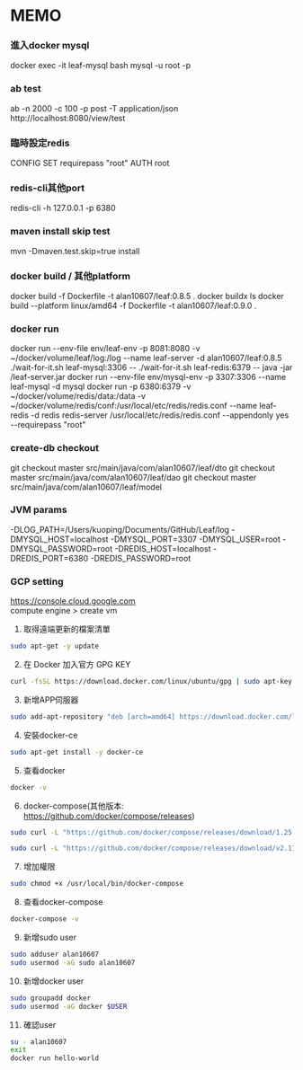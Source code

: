 # MEMO
### 進入docker mysql
docker exec -it leaf-mysql bash
mysql -u root -p

### ab test
ab -n 2000 -c 100 -p post -T application/json http://localhost:8080/view/test

### 臨時設定redis
CONFIG SET requirepass "root"
AUTH root

### redis-cli其他port
redis-cli -h 127.0.0.1 -p 6380

### maven install skip test
mvn -Dmaven.test.skip=true install

### docker build / 其他platform
docker build -f Dockerfile -t alan10607/leaf:0.8.5 .
docker buildx ls
docker build --platform linux/amd64 -f Dockerfile -t alan10607/leaf:0.9.0 .

### docker run
docker run --env-file env/leaf-env -p 8081:8080 -v ~/docker/volume/leaf/log:/log --name leaf-server -d alan10607/leaf:0.8.5 ./wait-for-it.sh leaf-mysql:3306 -- ./wait-for-it.sh leaf-redis:6379 -- java -jar /leaf-server.jar
docker run --env-file env/mysql-env -p 3307:3306 --name leaf-mysql -d mysql
docker run -p 6380:6379 -v ~/docker/volume/redis/data:/data -v ~/docker/volume/redis/conf:/usr/local/etc/redis/redis.conf --name leaf-redis -d redis redis-server /usr/local/etc/redis/redis.conf --appendonly yes --requirepass "root"

### create-db checkout
git checkout master  src/main/java/com/alan10607/leaf/dto
git checkout master  src/main/java/com/alan10607/leaf/dao
git checkout master  src/main/java/com/alan10607/leaf/model

### JVM params
-DLOG_PATH=/Users/kuoping/Documents/GitHub/Leaf/log
-DMYSQL_HOST=localhost
-DMYSQL_PORT=3307
-DMYSQL_USER=root
-DMYSQL_PASSWORD=root
-DREDIS_HOST=localhost
-DREDIS_PORT=6380
-DREDIS_PASSWORD=root

### GCP setting
https://console.cloud.google.com  
compute engine > create vm

1. 取得遠端更新的檔案清單
```bash
sudo apt-get -y update
 ```
2. 在 Docker 加入官方 GPG KEY
```bash
curl -fsSL https://download.docker.com/linux/ubuntu/gpg | sudo apt-key add -
```
3. 新增APP伺服器
```bash
sudo add-apt-repository "deb [arch=amd64] https://download.docker.com/linux/ubuntu ${lsb_release -cs} stable"
```
4. 安裝docker-ce
```bash
sudo apt-get install -y docker-ce
```
5. 查看docker
```bash
docker -v
```
6. docker-compose(其他版本: https://github.com/docker/compose/releases)
```bash
sudo curl -L "https://github.com/docker/compose/releases/download/1.25.4/docker-compose-`uname -s`-`uname -m`" -o /usr/local/bin/docker-compose
```
```bash
sudo curl -L "https://github.com/docker/compose/releases/download/v2.11.0/docker-compose-linux-x86_64" -o /usr/local/bin/docker-compose
```

7. 增加權限
```bash
sudo chmod +x /usr/local/bin/docker-compose
```
8. 查看docker-compose
```bash
docker-compose -v
```

9. 新增sudo user
```bash
sudo adduser alan10607
sudo usermod -aG sudo alan10607
```

10. 新增docker user
```bash
sudo groupadd docker
sudo usermod -aG docker $USER
```

11. 確認user
```bash
su - alan10607
exit
docker run hello-world
```




